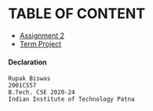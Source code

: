 # TABLE OF CONTENT
- [Assignment 2](assignment2/REPORT.md)
- [Term Project](term_project/REPORT.md)


#### Declaration
    Rupak Biswas
    2001CS57
    B.Tech. CSE 2020-24
    Indian Institute of Technology Patna